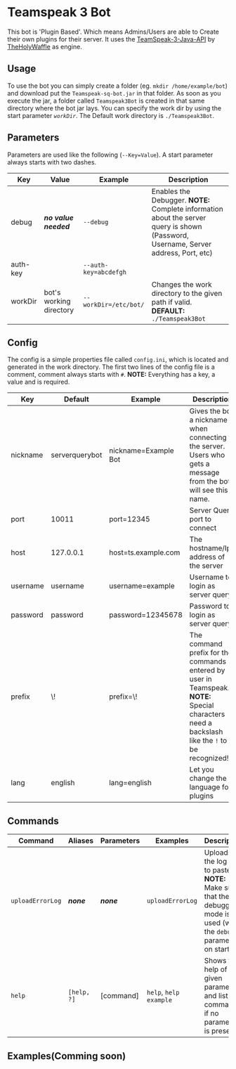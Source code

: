 # Teamspeak 3 Bot
This bot is 'Plugin Based'. Which means Admins/Users are able to Create their own plugins for their server. It uses the [TeamSpeak-3-Java-API](https://github.com/TheHolyWaffle/TeamSpeak-3-Java-API) by [TheHolyWaffle](https://github.com/TheHolyWaffle) as engine.

## Usage
To use the bot you can simply create a folder (eg. ```mkdir /home/example/bot```) and download put the ```Teamspeak-sq-bot.jar``` in that folder. As soon as you execute the jar, a folder called ```Teamspeak3Bot``` is created in that same directory where the bot jar lays.
You can specify the work dir by using the start parameter *```workDir```*. The Default work directory is ```./Teamspeak3Bot```.

## Parameters
Parameters are used like the following (```--Key=Value```). A start parameter always starts with two dashes.

| Key | Value | Example | Description |
| --- | --- | --- | --- |
| debug | ***no value needed*** | ```--debug``` | Enables the Debugger. **NOTE:** Complete information about the server query is shown (Password, Username, Server address, Port, etc)|
| auth-key | | ```--auth-key=abcdefgh``` | |
| workDir | bot's working directory | ```--workDir=/etc/bot/``` | Changes the work directory to the given path if valid. **DEFAULT:** ```./Teamspeak3Bot``` | 

## Config
The config is a simple properties file called ```config.ini```, which is located and generated in the work directory. The first two lines of the config file is a comment, comment always starts with ```#```. **NOTE:** Everything has a key, a value and is required.

| Key  | Default | Example | Description |
| --- | --- | --- | --- |
| nickname | serverquerybot | nickname=Example Bot | Gives the bot a nickname when connecting to the server. Users who gets a message from the bot will see this name. |
| port | 10011 | port=12345 | Server Query port to connect |
| host | 127.0.0.1 | host=ts.example.com | The hostname/Ip-address of the server |
| username | username | username=example | Username to login as server query |
| password | password | password=12345678 | Password to login as server query |
| prefix | \\! | prefix=\\! | The command prefix for the commands entered by user in Teamspeak. **NOTE:** Special characters need a backslash like the `!` to be recognized! |
| lang | english | lang=english | Let you change the language for plugins |
 

## Commands
| Command | Aliases | Parameters | Examples | Description |
| --- | --- | --- | --- | --- |
| ```uploadErrorLog``` | ***none*** | ***none*** | ```uploadErrorLog``` | Uploads the log file to pastebin. **NOTE:** Make sure that the debugging mode is used (with the ```debug``` parameter on start). |
| ```help``` | ```[help, ?]``` | [command] | ```help```, ```help example``` | Shows the help of the given parameter, and list of commands if no parameter is present. |

## Examples(Comming soon)
